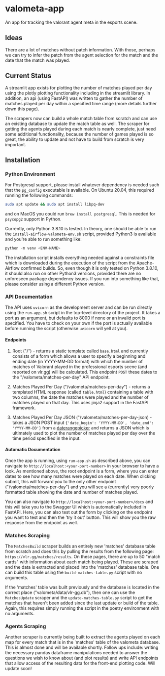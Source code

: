 # valometa-app

An app for tracking the valorant agent meta in the esports scene.

## Ideas

There are a lot of matches without patch information. With those, perhaps
we can try to infer the patch from the agent selection for the match and the
date that the match was played.

## Current Status

A streamlit app exists for plotting the number of matches played per day using
the plotly plotting functionality including in the streamlit library. In
addition, an api (using FastAPI) was written to gather the number of matches
played per day within a specified time range (more details further down this
page).

The scrapers now can build a whole match table from scratch and can use an
existing database to update the match table as well. The scraper for getting the
agents played during each match is nearly complete, just need some additional
functionality, because the number of games played is so great, the ability to
update and not have to build from scratch is very important.

## Installation

### Python Environment

For Postgresql support, please install whatever dependency is needed such that
the `pg_config` executable is available. On Ubuntu 20.04, this required running
the following commands:

``` bash
sudo apt update && sudo apt install libpq-dev
```

and on MacOS you could run `brew install postgresql`. This is needed for
`psycopg2` support in Python.

Currently, only Python 3.8.10 is tested. In theory, one should be able to run
the `install-airflow-valometa-env.sh` script, provided Python3 is available and
you're able to run something like:

``` python
python -m venv <ENV-NAME>
```

The installation script installs everything needed against a constraints file
which is downloaded during the execution of the script from the Apache-Airflow
confirmed builds. So, even though it is only tested on Python 3.8.10, it should
also run on other Python3 versions, provided there are no unforeseen package
dependency issues. If you run into something like that, please consider using a
different Python version.

### API Documentation

The API uses `uvicorn` as the development server and can be run directly using
the `run-app.sh` script in the top-level directory of the project. It takes a
port as an argument, but defaults to 8000 if none or an invalid port is
specified. You have to check on your own if the port is actually available
before running the script (otherwise `uvicorn` will yell at you).

#### Endpoints

1. Root ("/") - returns a static template called `base.html` and currently
   consists of a form which allows a user to specify a beginning and ending date
   (in YYYY-MM-DD format) with which the number of matches of Valorant played in
   the professional esports scene (and reported on vlr.gg) will be calculated.
   This endpoint `POST` these dates to the "/valometa/matches-per-day" API
   endpoint.

2. Matches Played Per Day ("/valometa/matches-per-day") - returns a templated
   HTML response (called `table.html`) containing a table with two columns, the
   date the matches were played and the number of matches played on that day.
   This uses jinja2 support in the FastAPI framework.

3. Matches Played Per Day JSON ("/valometa/matches-per-day-json) - takes a JSON
   POST input `{'date_begin': 'YYYY-MM-DD', 'date_end': 'YYYY-MM-DD'}` from a
   [daterangepicker](https://www.daterangepicker.com/) and returns a JSON which
   is ultimately used to plot the number of matches played per day over the time
   period specified in the input.

#### Automatic Documentation

Once the app is running, using `run-app.sh` as described above, you can navigate
to `http://localhost:<your-port-number>` in your browser to have a look. As
mentioned above, the root endpoint is a form, where you can enter dates to see
how many matches were played on each date. When clicking submit, this will
forward you to the only other endpoint ("/valometa/matches-per-day") and you
will see a (currently) very poorly formatted table showing the date and number
of matches played.

You can also navigate to `http://localhost:<your-port-number>/docs` and this
will take you to the Swagger UI which is automatically included in FastAPI.
Here, you can also test out the form by clicking on the endpoint you want to
test and then the 'try it out' button. This will show you the raw response from
the endpoint as well.

### Matches Scraping

The `MatchesBuild` scraper builds an entirely new 'matches' database table from
scratch and does this by pulling the results from the following page:
`https://vlr.gg/matches/results`. On these pages, there are up to 50 "match
cards" with information about each match being played. These are scraped and the
data is extracted and placed into the 'matches' database table. One can build
this table using the `build-matches-table.py` script with no arguments.

If the 'matches' table was built previously and the database is located in the
correct place ("valometa/data/vlr-gg.db"), then one can use the `MatchesUpdate`
scraper and the `update-matches-table.py` script to get the matches that haven't
been added since the last update or build of the table. Again, this requires
simply running the script in the poetry environment with no arguments.


### Agents Scraping

Another scraper is currently being built to extract the agents played on each
map for every match that is in the 'matches' table of the valometa database.
This is almost done and will be available shortly. Follow ups include: writing
the necessary pandas dataframe manipulations needed to answer the questions we
wish to know about (and plot results) and write API endpoints that allow access
of the resulting data for the front-end plotting code. Will update soon!

